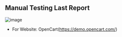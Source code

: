 ## Manual Testing Last Report

![image](https://i.ibb.co/gMbGFrFc/2025-04-14-231228.png)

- For Website: OpenCart(https://demo.opencart.com/)
